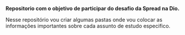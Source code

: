 **Repositorio com o objetivo de participar do desafio da Spread na Dio.**

Nesse repositório vou criar algumas pastas onde vou colocar as informações importantes sobre cada assunto de estudo especifico. 

